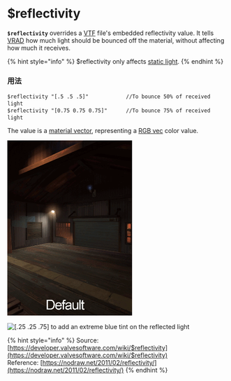 # $reflectivity

**`$reflectivity`** overrides a [VTF](../valve-texture-format-vtf/) file's embedded reflectivity value. It tells [VRAD](https://developer.valvesoftware.com/wiki/VRAD) how much light should be bounced off the material, without affecting how much it receives.

{% hint style="info" %}
$reflectivity only affects [static light](https://developer.valvesoftware.com/wiki/Static_light).
{% endhint %}

### 用法

```text
$reflectivity "[.5 .5 .5]"            //To bounce 50% of received light
$reflectivity "[0.75 0.75 0.75]"      //To bounce 75% of received light
```

The value is a [material vector](https://developer.valvesoftware.com/wiki/Material_vector), representing a [RGB vec](../colors/#vec) color value.

![Different reflectivity values.](../../../.gitbook/assets/reflectivity.gif)

![\[.25 .25 .75\] to add an extreme blue tint on the reflected light](../../../.gitbook/assets/reflectivity_tes_blue.jpg)

{% hint style="info" %}
Source: [https://developer.valvesoftware.com/wiki/$reflectivity](https://developer.valvesoftware.com/wiki/$reflectivity)  
Reference: [https://nodraw.net/2011/02/reflectivity/](https://nodraw.net/2011/02/reflectivity/)
{% endhint %}



